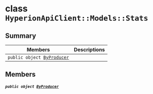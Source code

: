 # class `HyperionApiClient::Models::Stats` 

## Summary

 Members                                | Descriptions                                
----------------------------------------|---------------------------------------------
`public object `[`ByProducer`](#class_hyperion_api_client_1_1_models_1_1_stats_1ae623efddde9c1e221efa9f7a7ddf4f22) | 

## Members

##### `public object `[`ByProducer`](#class_hyperion_api_client_1_1_models_1_1_stats_1ae623efddde9c1e221efa9f7a7ddf4f22) 


